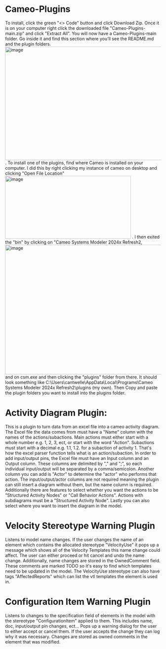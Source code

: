 # Cameo-Plugins
To install, click the green "<> Code" button and click Download Zip. Once it is on your computer right click the downloaded file "Cameo-Plugins-main.zip" and click "Extract All". You will now have a Cameo-Plugins-main folder. Go inside it and find this section where you'll see the README.md and the plugin folders. <img width="740" height="366" alt="image" src="https://github.com/user-attachments/assets/a54741de-5c8c-4b4e-a9e2-c6b2662f2bae" /> . To install one of the plugins, find where Cameo is installed on your computer. I did this by right clicking my instance of cameo on desktop and clicking "Open File Location" <img width="407" height="202" alt="image" src="https://github.com/user-attachments/assets/0b6d4a01-86b0-4d1e-9666-2bf684a58637" /> . I then exited the "bin" by clicking on "Cameo Systems Modeler 2024x Refresh2, <img width="1194" height="418" alt="image" src="https://github.com/user-attachments/assets/6aef77b7-92af-45d4-883d-b26bc825937e" />
and  on csm.exe and then clicking the "plugins" folder from there. It should look something like C:\Users\cantwelle\AppData\Local\Programs\Cameo Systems Modeler 2024x Refresh2\plugins (my own). Then Copy and paste the plugin folders you want to install into the plugins folder.
# Activity Diagram Plugin:
This is a plugin to turn data from an excel file into a cameo activity diagram. The Excel file the data comes from must have a "Name" column with the names of the actions/subactions. Main actions must either start with a whole number e.g. 1, 2, 3, ect, or start with the word "Action". Subactions must start with a decimal e.g. 1.1, 1.2. for a subaction of activity 1. That's how the excel parser function tells what is an action/subaction. In order to add input/output pins, the Excel file must have an Input column and an Output column. These columns are delimited by "," and ";", so each individual input/output will be separated by a comma/semicolon. Another column you can add is "Actor" to determine the "actor" who performs that action. The input/output/actor columns are not required meaning the plugin can still insert a diagram without them, but the name column is required. Additionally there are features to select whether you want the actions to be "Structured Activity Nodes" or "Call Behavior Actions". Actions with subdiagrams must be a "Structured Activity Node". Lastly you can also select where you want to insert the diagram in the model.

# Velocity Stereotype Warning Plugin
Listens to model name changes. If the user changes the name of an element which contains the allocated stereotype "VelocityUse" it pops up a message which shows all of the Velocity Templates this name change could affect. The user can either proceed or hit cancel and undo the name change. Additionally, name changes are stored in the OwnedComment field. These comments are marked TODO so it's easy to find which templates need to be updated in the model. The VelocityUse stereotype can also have tags "AffectedReports" which can list the vtl templates the element is used in. 

# Configuration Item Warning Plugin
Listens to changes to the specification field of elements in the model with the stereotype "ConfigurationItem" applied to them. This includes name, doc, input/output pin changes, ect... Pops up a warning dialog for the user to either accept or cancel them. If the user accepts the change they can log why it was necessary. Changes are stored as owned comments in the element that was modified. 
